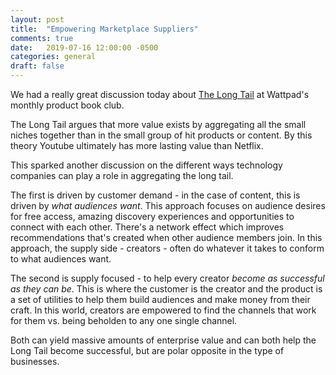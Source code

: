 ```yaml
---
layout: post
title:  "Empowering Marketplace Suppliers"
comments: true
date:   2019-07-16 12:00:00 -0500
categories: general
draft: false
---
```


We had a really great discussion today about [The Long Tail](https://www.amazon.ca/Long-Tail-Future-Business-Selling/dp/1401309666) at Wattpad's monthly product book club. 

The Long Tail argues that more value exists by aggregating all the small niches together than in the small group of hit products or content. By this theory Youtube ultimately has more lasting value than Netflix. 

This sparked another discussion on the different ways technology companies can play a role in aggregating the long tail.

The first is driven by customer demand - in the case of content, this is driven by _what audiences want_. This approach focuses on audience desires for free access, amazing discovery experiences and opportunities to connect with each other. There's a network effect which improves recommendations that's created when other audience members join. In this approach, the supply side - creators - often do whatever it takes to conform to what audiences want.

The second is supply focused - to help every creator _become as successful as they can be_. This is where the customer is the creator and the product is a set of utilities to help them build audiences and make money from their craft. In this world, creators are empowered to find the channels that work for them vs. being beholden to any one single channel.

Both can yield massive amounts of enterprise value and can both help the Long Tail become successful, but are polar opposite in the type of businesses. 